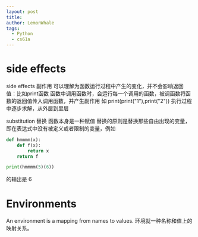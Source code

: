 ```yaml
---
layout: post
title: 
author: LemonWhale
tags:
  - Python
  - cs61a
---
```

# side effects
side effects 副作用 可以理解为函数运行过程中产生的变化，并不会影响返回值：比如print函数
函数中调用函数时，会运行每一个调用的函数，被调函数将函数的返回值传入调用函数，并产生副作用
如 print(print("1"),print("2"))
执行过程中逐步求解，从外层到里层

substitution 替换
函数本身是一种赋值
替换的原则是替换那些自由出现的变量，即在表达式中没有被定义或者限制的变量，例如
```Python
def hmmmm(x):
	def f(x):
		return x
	return f

print(hmmmm(5)(6))
```
的输出是 6
# Environments

An environment is a mapping from names to values.
环境就一种名称和值上的映射关系。
